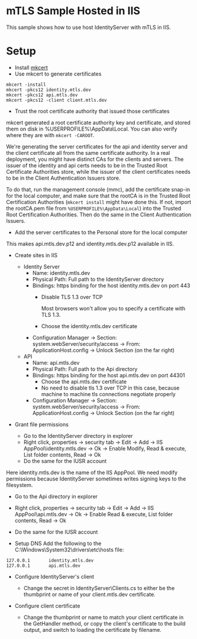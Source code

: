 # mTLS Sample Hosted in IIS
This sample shows how to use host IdentityServer with mTLS in IIS.

# Setup
- Install [mkcert](https://github.com/FiloSottile/mkcert)
- Use mkcert to generate certificates
```
mkcert -install
mkcert -pkcs12 identity.mtls.dev
mkcert -pkcs12 api.mtls.dev
mkcert -pkcs12 -client client.mtls.dev
```
- Trust the root certificate authority that issued those certificates

mkcert generated a root certificate authority key and certificate, and stored
them on disk in %USERPROFILE%\AppData\Local. You can also verify where they are with `mkcert -CAROOT`. 

We're generating the server certificates for the api and identity server and the client certificate all from the same certificate authority. In a real deployment, you might have distinct CAs for the clients and servers. The issuer of the identity and api certs needs to be in the Trusted Root Certificate Authorities store, while the issuer of the client certificates needs to be in the Client Authentication Issuers store.

To do that, run the management console (mmc), add the certificate snap-in for the local computer, and make sure that the rootCA is in the Trusted Root Certification Authorities (`mkcert install` might have done this. If not, import the rootCA.pem file from `%USERPROFILE%\AppData\Local`) into the Trusted Root Certification Authorities. Then do the same in the Client Authentication Issuers.

- Add the server certificates to the Personal store for the local computer

This makes api.mtls.dev.p12 and identity.mtls.dev.p12 available in IIS.

- Create sites in IIS
  - Identity Server
    - Name: identity.mtls.dev
    - Physical Path: Full path to the IdentityServer directory 
    - Bindings: https binding for the host identity.mtls.dev on port 443
      - Disable TLS 1.3 over TCP
      
        Most browsers won't allow you to specify a certificate with TLS 1.3.
      
      - Choose the identity.mtls.dev certificate
    - Configuration Manager -> Section: system.webServer/security/access -> From: ApplicationHost.config -> Unlock Section (on the far right)
  - API
    - Name: api.mtls.dev
    - Physical Path: Full path to the Api directory 
    - Bindings: https binding for the host api.mtls.dev on port 44301
      - Choose the api.mtls.dev certificate
      - No need to disable tls 1.3 over TCP in this case, because machine to machine tls connections negotiate properly
    - Configuration Manager -> Section: system.webServer/security/access -> From: ApplicationHost.config -> Unlock Section (on the far right)


- Grant file permissions
  - Go to the IdentityServer directory in explorer
  - Right click, properties -> security tab -> Edit -> Add -> IIS AppPool\identity.mtls.dev -> Ok -> Enable Modify, Read & execute, List folder contents, Read -> Ok
  - Do the same for the IUSR account

Here identity.mtls.dev is the name of the IIS AppPool. We need modify permissions because IdentityServer sometimes writes signing keys to the filesystem.

  - Go to the Api directory in explorer
  - Right click, properties -> security tab -> Edit -> Add -> IIS AppPool\api.mtls.dev -> Ok -> Enable Read & execute, List folder contents, Read -> Ok
  - Do the same for the IUSR account

- Setup DNS
Add the following to the C:\Windows\System32\drivers\etc\hosts file:

```
127.0.0.1		identity.mtls.dev
127.0.0.1		api.mtls.dev
```

- Configure IdentityServer's client
  - Change the secret in IdentityServer\Clients.cs to either be the thumbprint or name of your client.mtls.dev certificate. 

- Configure client certificate
  - Change the thumbprint or name to match your client certificate in the GetHandler method, or copy the client's certificate to the build output, and switch to loading the certificate by filename.